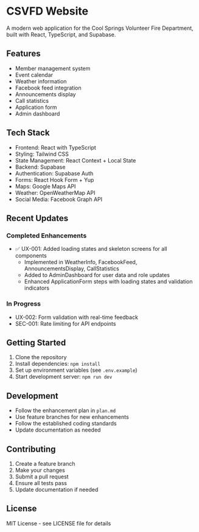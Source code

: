 # CSVFD Website

A modern web application for the Cool Springs Volunteer Fire Department, built with React, TypeScript, and Supabase.

## Features

- Member management system
- Event calendar
- Weather information
- Facebook feed integration
- Announcements display
- Call statistics
- Application form
- Admin dashboard

## Tech Stack

- Frontend: React with TypeScript
- Styling: Tailwind CSS
- State Management: React Context + Local State
- Backend: Supabase
- Authentication: Supabase Auth
- Forms: React Hook Form + Yup
- Maps: Google Maps API
- Weather: OpenWeatherMap API
- Social Media: Facebook Graph API

## Recent Updates

### Completed Enhancements
- ✅ UX-001: Added loading states and skeleton screens for all components
  - Implemented in WeatherInfo, FacebookFeed, AnnouncementsDisplay, CallStatistics
  - Added to AdminDashboard for user data and role updates
  - Enhanced ApplicationForm steps with loading states and validation indicators

### In Progress
- UX-002: Form validation with real-time feedback
- SEC-001: Rate limiting for API endpoints

## Getting Started

1. Clone the repository
2. Install dependencies: `npm install`
3. Set up environment variables (see `.env.example`)
4. Start development server: `npm run dev`

## Development

- Follow the enhancement plan in `plan.md`
- Use feature branches for new enhancements
- Follow the established coding standards
- Update documentation as needed

## Contributing

1. Create a feature branch
2. Make your changes
3. Submit a pull request
4. Ensure all tests pass
5. Update documentation if needed

## License

MIT License - see LICENSE file for details